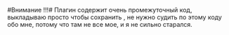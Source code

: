 #Внимание !!!#
Плагин содержит очень промежуточный код, выкладываю просто чтобы сохранить , не нужно судить по этому коду обо мне, потому что там не все мое, и я не сильно старался.
